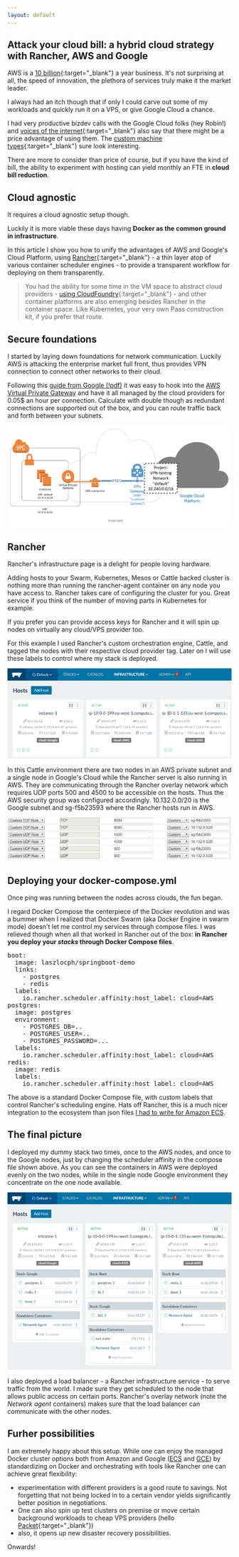 ```yaml
---
layout: default
---
```


## Attack your cloud bill: a hybrid cloud strategy with Rancher, AWS and Google

AWS is a [10 billion](http://www.recode.net/2016/4/28/11586526/aws-cloud-revenue-growth){:target="_blank"} a year business. It's not surprising at all, the speed of innovation, the plethora of services truly make it the market leader.

I always had an itch though that if only I could carve out some of my workloads and quickly run it on a VPS, or give Google Cloud a chance. 

I had very productive bizdev calls with the Google Cloud folks (hey Robin!) and [voices of the internet](https://thehftguy.com/2016/11/18/google-cloud-is-50-cheaper-than-aws/){:target="_blank"} also say that there might be a price advantage of using them. 
The [custom machine types](https://cloud.google.com/compute/docs/machine-types#custom_machine_types){:target="_blank"} sure look interesting. 

There are more to consider than price of course, but if you have the kind of bill, 
the ability to experiment with hosting can yield monthly an FTE in **cloud bill reduction**.

## Cloud agnostic

It requires a cloud agnostic setup though. 

Luckily it is more viable these days having **Docker as the common ground in infrastructure**. 

In this article I show you how to unify the advantages of AWS and Google's Cloud Platform, using [Rancher](http://rancher.com/){:target="_blank"} - a thin layer atop of various container scheduler engines - to provide a transparent workflow for deploying on them transparently.

>You had the ability for some time in the VM space to abstract cloud providers - [using CloudFoundry](https://www.mendix.com/blog/new-cloud-foundry-based-mendix-cloud-runs-globally-aws/?utm_content=buffer69519&utm_medium=social&utm_source=linkedin.com&utm_campaign=buffer){:target="_blank"} - 
and other container platforms are also emerging besides Rancher in the container space. 
Like Kubernetes, your very own Paas construction kit, if you prefer that route.

## Secure foundations

I started by laying down foundations for network communication. Luckily AWS is attacking the enterprise market full front, thus provides VPN connection to connect other networks to their cloud.

Following this [guide from Google (!pdf)](https://cloud.google.com/files/CloudVPNGuide-UsingCloudVPNwithAmazonWebServices.pdf) it was easy to hook into the [AWS Virtual Private Gateway](http://docs.aws.amazon.com/AmazonVPC/latest/UserGuide/VPC_VPN.html) and have it all managed by the cloud providers for 0.05$ an hour per connection. 
Calculate with double though as redundant connections are supported out of the box, and you can route traffic back and forth between your subnets. 

![VPN](images/vpn.png)

## Rancher

Rancher's infrastructure page is a delight for people loving hardware. 

Adding hosts to your Swarm, Kubernetes, Mesos or Cattle backed cluster is nothing more than running the rancher-agent container on any node you have access to. Rancher takes care of configuring the cluster for you. Great service if you think of the number of moving parts in Kubernetes for example.

If you prefer you can provide access keys for Rancher and it will spin up nodes on virtually any cloud/VPS provider too.

For this example I used Rancher's custom orchestration engine, Cattle, and tagged the nodes with their respective cloud provider tag. Later on I will use these labels to control where my stack is deployed.

![AWS and Google](images/hosts2.png) 

In this Cattle environment there are two nodes in an AWS private subnet and a single node in Google's Cloud while the Rancher server is also running in AWS. They are communicating through the Rancher overlay network which requires UDP ports 500 and 4500 to be accessible on the hosts. Thus the AWS security group was configured accordingly. 10.132.0.0/20 is the Google subnet and sg-f5b23593 where the Rancher hosts run in AWS.

![Firewall](images/ports.png)

## Deploying your docker-compose.yml

Once ping was running between the nodes across clouds, the fun began.

I regard Docker Compose the centerpiece of the Docker revolution and was a bummer when I realized that Docker Swarm (aka Docker Engine in swarm mode) doesn't let me control my services through compose files. I was relieved though when all that worked in Rancher out of the box: **in Rancher you deploy your *stacks* through Docker Compose files**.

<pre>
boot:
  image: laszlocph/springboot-demo
  links:
    - postgres
    - redis
  labels:
    io.rancher.scheduler.affinity:host_label: cloud=AWS
postgres:
  image: postgres
  environment:
    - POSTGRES_DB=..
    - POSTGRES_USER=..
    - POSTGRES_PASSWORD=...
  labels:
    io.rancher.scheduler.affinity:host_label: cloud=AWS
redis:
  image: redis
  labels:
    io.rancher.scheduler.affinity:host_label: cloud=AWS
</pre>

The above is a standard Docker Compose file, with custom labels that control Rancher's scheduling engine. Hats off Rancher, this is a much nicer integration to the ecosystem than json files [I had to write for Amazon ECS](https://laszlo.cloud/Mastering-test-environments-with-Docker).

## The final picture

I deployed my dummy stack two times, once to the AWS nodes, and once to the Google nodes, just by changing the scheduler affinity in the compose file shown above. As you can see the containers in AWS were deployed evenly on the two nodes, while in the single node Google environment they concentrate on the one node available. 

![Deployment landscape](images/hosts.png) 

I also deployed a load balancer - a Rancher infrastructure service - to serve traffic from the world. I made sure they get scheduled to the node that allows public access on certain ports. Rancher's overlay network (note the *Network agent* containers) makes sure that the load balancer can communicate with the other nodes.

## Furher possibilities

I am extremely happy about this setup. While one can enjoy the managed Docker cluster options both from Amazon and Google ([ECS](https://aws.amazon.com/ecs/) and [GCE](https://cloud.google.com/container-engine/)) by standardizing on Docker and orchestrating with tools like Rancher one can achieve great flexibility: 

* experimentation with different providers is a good route to savings. Not forgetting that not being locked in to a certain vendor yields significantly better position in negotiations.
* One can also spin up test clusters on premise or move certain background workloads to cheap VPS providers (hello [Packet](https://www.packet.net/bare-metal/){:target="_blank"})
* also, it opens up new disaster recovery possibilities.

Onwards!

<script>
  (function(i,s,o,g,r,a,m){i['GoogleAnalyticsObject']=r;i[r]=i[r]||function(){
  (i[r].q=i[r].q||[]).push(arguments)},i[r].l=1*new Date();a=s.createElement(o),
  m=s.getElementsByTagName(o)[0];a.async=1;a.src=g;m.parentNode.insertBefore(a,m)
  })(window,document,'script','https://www.google-analytics.com/analytics.js','ga');

  ga('create', 'UA-84825803-1', 'auto');
  ga('send', 'pageview');

</script>